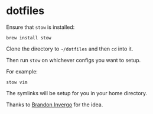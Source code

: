 # dotfiles

Ensure that `stow` is installed:

	brew install stow

Clone the directory to `~/dotfiles` and then `cd` into it.

Then run `stow` on whichever configs you want to setup.

For example:

	stow vim

The symlinks will be setup for you in your home directory.

Thanks to [Brandon Invergo](http://brandon.invergo.net/news/2012-05-26-using-gnu-stow-to-manage-your-dotfiles.html) for the idea.

